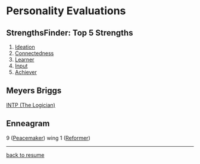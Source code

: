 Personality Evaluations
=======================

## StrengthsFinder: Top 5 Strengths

 1. [Ideation](personality/Ideation.pdf)
 2. [Connectedness](personality/Connectedness.pdf)
 3. [Learner](personality/Learner.pdf)
 4. [Input](personality/Input.pdf)
 5. [Achiever](personality/Achiever.pdf)

## Meyers Briggs

[INTP (The Logician)](personality/intp-profile.pdf)

## Enneagram

9 ([Peacemaker](https://www.enneagraminstitute.com/type-9/)) wing 1 ([Reformer](https://www.enneagraminstitute.com/type-1/))

-------

[back to resume](../README.md)
